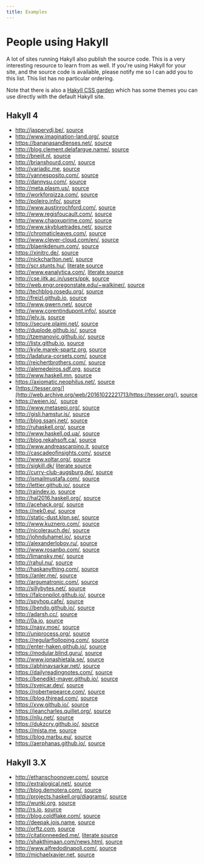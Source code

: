 ```yaml
---
title: Examples
---
```


# People using Hakyll

A lot of sites running Hakyll also publish the source code. This is a very
interesting resource to learn from as well. If you're using Hakyll for your
site, and the source code is available, please notify me so I can add you to
this list. This list has no particular ordering.

Note that there is also a [Hakyll CSS garden] which has some themes you can use
directly with the default Hakyll site.

[Hakyll CSS garden]: http://katychuang.com/hakyll-cssgarden/gallery/

## Hakyll 4

- <http://jaspervdj.be/>,
  [source](https://github.com/jaspervdj/jaspervdj)
- <http://www.imagination-land.org/>,
  [source](https://github.com/Keruspe/blog/)
- <https://bananasandlenses.net/>,
  [source](https://github.com/denisshevchenko/bananasandlenses)
- <http://blog.clement.delafargue.name/>,
  [source](https://github.com/divarvel/blog)
- <http://bneijt.nl>,
  [source](https://github.com/bneijt/bneijt.nl)
- <http://brianshourd.com/>,
  [source](https://github.com/brianshourd/brianshourd.com)
- <http://variadic.me>,
  [source](https://github.com/eakron/variadic.me)
- <http://yannesposito.com/>,
  [source](https://github.com/yogsototh/yblog)
- <http://dannysu.com/>,
  [source](https://github.com/dannysu/hakyll-blog)
- <http://meta.plasm.us/>,
  [source](https://github.com/travisbrown/metaplasm)
- <http://workforpizza.com/>,
  [source](https://github.com/irneh/workforpizza)
- <http://poleiro.info/>,
  [source](https://github.com/arthuraa/poleiro)
- <http://www.austinrochford.com/>,
  [source](https://github.com/AustinRochford/blog)
- <http://www.regisfoucault.com/>,
  [source](https://github.com/regisfoucault/blog)
- <http://www.chaoxuprime.com/>,
  [source](https://github.com/chaoxu/chaoxu.github.io/tree/develop)
- <http://www.skybluetrades.net/>,
  [source](https://github.com/ian-ross/blog)
- <http://chromaticleaves.com/>,
  [source](https://github.com/ericrasmussen/chromaticleaves)
- <http://www.clever-cloud.com/en/>,
  [source](https://github.com/CleverCloud/clever-cloud.com)
- <http://blaenkdenum.com/>,
  [source](https://github.com/blaenk/blaenk.github.io)
- <https://xinitrc.de/>,
  [source](https://github.com/xinitrc/xinitrc.de)
- <http://nickcharlton.net/>,
  [source](https://github.com/nickcharlton/nickcharlton.net)
- <http://scr.stunts.hu/>,
  [literate source](http://scr.stunts.hu/hakyll.html)
- <http://www.eanalytica.com/>,
  [literate source](http://www.eanalytica.com/site/)
- <http://cse.iitk.ac.in/users/ppk>,
  [source](https://github.com/piyush-kurur-pages/website)
- <http://web.engr.oregonstate.edu/~walkiner/>,
  [source](https://github.com/walkie/WebPage)
- <http://techblog.rosedu.org/>,
  [source](https://github.com/rosedu/techblog)
- <http://freizl.github.io>,
  [source](https://github.com/freizl/freizl.github.com/tree/master/build)
- <http://www.gwern.net/>,
  [source](https://github.com/gwern/gwern.net)
- <http://www.corentindupont.info/>,
  [source](https://github.com/cdupont/CorentinDupont-WebPage)
- <http://jelv.is>,
  [source](https://github.com/TikhonJelvis/website)
- <https://secure.plaimi.net/>,
  [source](https://github.com/plaimi/www)
- <http://duplode.github.io/>,
  [source](https://github.com/duplode/duplode.github.io/tree/sources)
- <http://tzemanovic.github.io/>,
  [source](https://github.com/tzemanovic/tzemanovic)
- <http://listx.github.io>,
  [source](https://github.com/listx/listx_blog)
- <http://kyle.marek-spartz.org>,
  [source](https://github.com/zeckalpha/kyle.marek-spartz.org)
- <http://ladatura-corsets.com/>,
  [source](https://github.com/dsferruzza/datura-corsets)
- <http://reichertbrothers.com/>,
  [source](https://github.com/rbros/reichertbrothers.com)
- <http://alemedeiros.sdf.org>,
  [source](https://github.com/alemedeiros/homepage)
- <http://www.haskell.mn>,
  [source](https://github.com/HaskellMN/www.haskell.mn)
- <https://axiomatic.neophilus.net/>,
  [source](https://github.com/Libbum/AxiomaticSemantics)
- [https://tesser.org/](http://web.archive.org/web/20161022221713/https://tesser.org/),
  [source](https://github.com/fractalcat/tesser.org)
- <https://weien.io/>,
  [source](https://github.com/wei2912/blog-src)
- <http://www.metasepi.org/>,
  [source](https://github.com/metasepi/metasepi-website)
- <http://gisli.hamstur.is/>,
  [source](https://github.com/gislik/gisli.hamstur.is)
- <http://blog.ssanj.net/>,
  [source](https://github.com/ssanj/babyloncandle)
- <http://ruhaskell.org/>,
  [source](https://github.com/ruHaskell/ruhaskell)
- <http://www.haskell.od.ua/>,
  [source](https://github.com/odhug/odhug.github.com)
- <http://blog.rekahsoft.ca/>,
  [source](http://git.rekahsoft.ca/blog-rekahsoft-ca)
- <http://www.andreascarpino.it>,
  [source](https://gitlab.com/ilpianista/website)
- <http://cascadeofinsights.com/>,
  [source](https://github.com/agbell/agbell.github.io/tree/hakyll)
- <http://www.xoltar.org/>,
  [source](https://github.com/xoltar/xoltar.org)
- <http://sigkill.dk/>
  [literate source](http://sigkill.dk/programs/sigkill.html)
- <http://curry-club-augsburg.de/>,
  [source](https://github.com/curry-club-aux/curry-club-augsburg.de)
- <http://ismailmustafa.com/>,
  [source](https://github.com/ismailmustafa/ismailmustafa.github.io/tree/hakyll)
- <http://lettier.github.io/>,
  [source](https://github.com/lettier/lettier.github.io)
- <http://raindev.io>,
  [source](https://github.com/raindev/raindev.github.io)
- <http://hal2016.haskell.org/>,
  [source](https://github.com/nomeata/hal2016-website/)
- <http://acehack.org/>,
  [source](https://github.com/sakshamsharma/acehack/)
- <https://nek0.eu/>,
  [source](https://github.com/nek0/nek0.eu)
- <http://static-dust.klpn.se/>,
  [source](https://github.com/klpn/static-dust)
- <http://www.kuznero.com/>,
  [source](https://github.com/kuznero/kuznero.github.io)
- <http://nicolerauch.de/>,
  [source](https://github.com/NicoleRauch/BusinessWebsite)
- <http://johnduhamel.io/>,
  [source](https://github.com/jjduhamel/blog)
- <http://alexanderlobov.ru/>,
  [source](https://github.com/alexanderlobov/homepage)
- <http://www.rosanbo.com/>,
  [source](https://github.com/polo2ro/blog)
- <http://limansky.me/>,
  [source](https://github.com/limansky/limansky_me)
- <http://rahul.nu/>,
  [source](https://github.com/rp/rp.github.io/tree/dev)
- <http://haskanything.com/>,
  [source](https://github.com/beerendlauwers/HaskAnything)
- <https://anler.me/>,
  [source](https://github.com/anler/anler.me)
- <http://argumatronic.com/>,
  [source](https://gitlab.com/GinBaby/argumatronic/tree/master)
- <http://sillybytes.net/>,
  [source](https://github.com/sillybytes/sillybytes)
- <https://falconpilot.github.io/>,
  [source](https://github.com/FalconPilot/falconpilot.github.io)
- <http://spyhop.cafe/>,
  [source](https://github.com/thunky-monk/spyhop-cafe)
- <https://bendo.github.io/>,
  [source](https://github.com/bendo/bendo.github.io)
- <http://adarsh.cc/>,
  [source](https://github.com/adarshp/adarsh.cc)
- <http://0a.io>,
  [source](https://github.com/arrchyy/0a.io)
- <https://nasy.moe/>,
  [source](https://github.com/nasyxx/NasyMoe)
- <http://uniprocess.org/>,
  [source](https://gitlab.com/uniprocess/uniprocess.org)
- <https://regularflolloping.com/>,
  [source](https://github.com/techieAgnostic/rf)
- <http://enter-haken.github.io/>,
  [source](https://github.com/enter-haken/blog)
- <https://modular.blind.guru/>,
  [source](https://github.com/mlang/eurorack-metadata)
- <http://www.jonashietala.se/>,
  [source](https://github.com/treeman/jonashietala)
- <https://abhinavsarkar.net/>,
  [source](https://github.com/abhin4v/abhin4v.github.io)
- <https://dailyreadingnotes.com/>,
  [source](https://github.com/hackeryarn/daily-reading-notes)
- <https://benedikt-mayer.github.io/>,
  [source](https://github.com/benedikt-mayer/benedikt-mayer.github.io)
- <https://svejcar.dev/>,
  [source](https://github.com/vaclavsvejcar/svejcar-dev)
- <https://robertwpearce.com/>,
  [source](https://github.com/rpearce/robertwpearce.com)
- <https://blog.thjread.com/>,
  [source](https://github.com/thjread/thjread-blog)
- <https://xvw.github.io/>,
  [source](https://github.com/xvw/planet)
- <https://jeancharles.quillet.org/>,
  [source](https://github.com/jecaro/jeancharles.quillet)
- <https://nliu.net/>,
  [source](https://github.com/dreamsmasher/site-haskell-source)
- <https://dukzcry.github.io/>,
  [source](https://github.com/dukzcry/dukzcry.github.io)
- <https://mista.me>,
  [source](https://github.com/agustinmista/website/tree/master)
- <https://blog.marbu.eu/>,
  [source](https://github.com/marbu/blog-marbu-eu)
- <https://aerphanas.github.io/>,
  [source](https://github.com/aerphanas/aerphanas.github.io)


## Hakyll 3.X

- <http://ethanschoonover.com/>,
  [source](https://github.com/altercation/ethanschoonover.com)
- <http://extralogical.net/>,
  [source](https://github.com/beastaugh/extralogical.net)
- <http://blog.demotera.com/>,
  [source](https://bitbucket.org/paul_r/blog-de-demotera)
- <http://projects.haskell.org/diagrams/>,
  [source](http://patch-tag.com/r/byorgey/diagrams-doc/snapshot/current/content/pretty/web/)
- <http://wunki.org>,
  [source](https://github.com/wunki/wunki.org)
- <http://rs.io>,
  [source](https://github.com/robertseaton/rs.io/)
- <http://blog.coldflake.com/>,
  [source](https://github.com/marcmo/blog.coldflake)
- <http://deepak.jois.name>,
  [source](https://github.com/deepakjois/website)
- <http://orftz.com>,
  [source](https://github.com/orftz/orftz.com)
- <http://citationneeded.me/>,
  [literate source](http://citationneeded.me/hakyll.html)
- <http://shakthimaan.com/news.html>,
  [source](http://gitorious.org/shakthimaan-blog)
- <http://www.alfredodinapoli.com/>,
  [source](https://github.com/CharlesStain/alfredodinapoli.com)
- <http://michaelxavier.net>,
  [source](https://github.com/michaelxavier/michaelxavier.net)

